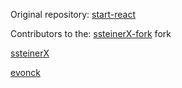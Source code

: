 Original repository: [start-react](https://github.com/start-react/sb-admin-react)

Contributors to the: [ssteinerX-fork](https://github.com/ssteinerX/sb-admin-react) fork

[ssteinerX](https://github.com/ssteinerx)

[evonck](https://github.com/evonck/sb-admin-react)

